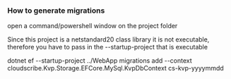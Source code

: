 ﻿### How to generate migrations

open a command/powershell window on the project folder

Since this project is a netstandard20 class library it is not executable, therefore you have to pass in the --startup-project that is executable

dotnet ef --startup-project ../WebApp migrations add  --context cloudscribe.Kvp.Storage.EFCore.MySql.KvpDbContext cs-kvp-yyyymmdd

